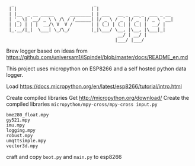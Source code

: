 ```
  _                              _                             
 | |                            | |                            
 | |__  _ __ _____      ________| | ___   __ _  __ _  ___ _ __ 
 | '_ \| '__/ _ \ \ /\ / /______| |/ _ \ / _` |/ _` |/ _ \ '__|
 | |_) | | |  __/\ V  V /       | | (_) | (_| | (_| |  __/ |   
 |_.__/|_|  \___| \_/\_/        |_|\___/ \__, |\__, |\___|_|   
                                          __/ | __/ |          
                                         |___/ |___/            
```

Brew logger based on ideas from https://github.com/universam1/iSpindel/blob/master/docs/README_en.md

This project uses micropython on ESP8266 and a self hosted python data logger.

Load https://docs.micropython.org/en/latest/esp8266/tutorial/intro.html


Create compiled libraries
Get http://micropython.org/download/
Create the compiled libraries `micropython/mpy-cross/mpy-cross input.py`

```
bme280_float.mpy
gy521.mpy
imu.mpy
logging.mpy
robust.mpy
umqttsimple.mpy
vector3d.mpy
```

craft and copy `boot.py` and `main.py` to esp8266
